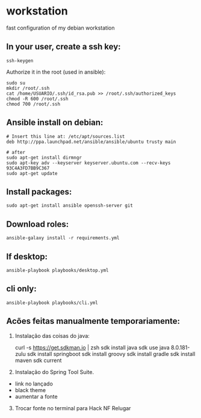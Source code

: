 # workstation

fast configuration of my debian workstation

## In your user, create a ssh key:

    ssh-keygen

Authorize it in the root (used in ansible):

    sudo su
    mkdir /root/.ssh
    cat /home/USUARIO/.ssh/id_rsa.pub >> /root/.ssh/authorized_keys
    chmod -R 600 /root/.ssh
    chmod 700 /root/.ssh

## Ansible install on debian:

    # Insert this line at: /etc/apt/sources.list
    deb http://ppa.launchpad.net/ansible/ansible/ubuntu trusty main

    # after
    sudo apt-get install dirmngr
    sudo apt-key adv --keyserver keyserver.ubuntu.com --recv-keys 93C4A3FD7BB9C367
    sudo apt-get update

## Install packages:

    sudo apt-get install ansible openssh-server git

## Download roles:

    ansible-galaxy install -r requirements.yml

## If desktop:

    ansible-playbook playbooks/desktop.yml

## cli only:

    ansible-playbook playbooks/cli.yml

## Acões feitas manualmente temporariamente:

1. Instalação das coisas do java:

    curl -s https://get.sdkman.io | zsh
    sdk install java
    sdk use java 8.0.181-zulu
    sdk install springboot
    sdk install groovy
    sdk install gradle
    sdk install maven
    sdk current

2. Instalação do Spring Tool Suite.
 - link no lançado
 - black theme
 - aumentar a fonte

3. Trocar fonte no terminal para Hack NF Relugar


